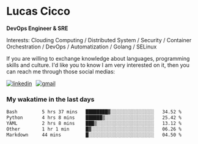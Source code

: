 # Lucas Cicco

**DevOps Engineer & SRE**

Interests: Clouding Computing / Distributed System / Security / Container Orchestration / DevOps / Automatization / Golang / SELinux

If you are willing to exchange knowledge about languages, programming skills and culture. I'd like you to know I am very interested on it, then you can reach me through those social medias:

<div style="display: flex; align-items: center; gap: 10px;">
  <a href="https://www.linkedin.com/in/lucas-vitor-de-cicco" target="_blank">
    <img
      src="https://img.shields.io/badge/-LinkedIn-%230077B5?style=for-the-badge&logo=linkedin&logoColor=white"
      alt="linkedin"
      target="_blank" 
    />
  </a>
  <a href="mailto:lucasvitorx1@gmail.com">
      <img
        src="https://img.shields.io/badge/-Gmail-%23333?style=for-the-badge&logo=gmail&logoColor=white"
        alt="gmail"
        target="_blank"
      />
  </a>
</div>

### My wakatime in the last days

<!--START_SECTION:waka-->

```txt
Bash         5 hrs 37 mins   ████████▓░░░░░░░░░░░░░░░░   34.52 %
Python       4 hrs 8 mins    ██████▒░░░░░░░░░░░░░░░░░░   25.42 %
YAML         2 hrs 8 mins    ███▒░░░░░░░░░░░░░░░░░░░░░   13.12 %
Other        1 hr 1 min      █▓░░░░░░░░░░░░░░░░░░░░░░░   06.26 %
Markdown     44 mins         █░░░░░░░░░░░░░░░░░░░░░░░░   04.50 %
```

<!--END_SECTION:waka-->

